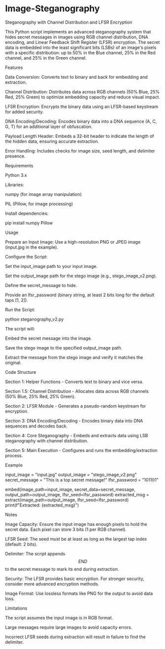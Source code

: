 # Image-Steganography
Steganography with Channel Distribution and LFSR Encryption

This Python script implements an advanced steganography system that hides secret messages in images using RGB channel distribution, DNA encoding, and Linear Feedback Shift Register (LFSR) encryption. The secret data is embedded into the least significant bits (LSBs) of an image's pixels with a specific distribution: up to 50% in the Blue channel, 25% in the Red channel, and 25% in the Green channel.

Features





Data Conversion: Converts text to binary and back for embedding and extraction.



Channel Distribution: Distributes data across RGB channels (50% Blue, 25% Red, 25% Green) to optimize embedding capacity and reduce visual impact.



LFSR Encryption: Encrypts the binary data using an LFSR-based keystream for added security.



DNA Encoding/Decoding: Encodes binary data into a DNA sequence (A, C, G, T) for an additional layer of obfuscation.



Payload Length Header: Embeds a 32-bit header to indicate the length of the hidden data, ensuring accurate extraction.



Error Handling: Includes checks for image size, seed length, and delimiter presence.

Requirements





Python 3.x



Libraries:





numpy (for image array manipulation)



PIL (Pillow, for image processing)



Install dependencies:

pip install numpy Pillow

Usage





Prepare an Input Image: Use a high-resolution PNG or JPEG image (input.jpg in the example).



Configure the Script:





Set the input_image path to your input image.



Set the output_image path for the stego image (e.g., stego_image_v2.png).



Define the secret_message to hide.



Provide an lfsr_password (binary string, at least 2 bits long for the default taps [1, 2]).



Run the Script:

python steganography_v2.py

The script will:





Embed the secret message into the image.



Save the stego image to the specified output_image path.



Extract the message from the stego image and verify it matches the original.

Code Structure





Section 1: Helper Functions - Converts text to binary and vice versa.



Section 1.5: Channel Distribution - Allocates data across RGB channels (50% Blue, 25% Red, 25% Green).



Section 2: LFSR Module - Generates a pseudo-random keystream for encryption.



Section 3: DNA Encoding/Decoding - Encodes binary data into DNA sequences and decodes back.



Section 4: Core Steganography - Embeds and extracts data using LSB steganography with channel distribution.



Section 5: Main Execution - Configures and runs the embedding/extraction process.

Example

input_image = "input.jpg"
output_image = "stego_image_v2.png"
secret_message = "This is a top secret message!"
lfsr_password = "101101"

embed(image_path=input_image, secret_data=secret_message, output_path=output_image, lfsr_seed=lfsr_password)
extracted_msg = extract(image_path=output_image, lfsr_seed=lfsr_password)
print(f"Extracted: {extracted_msg}")

Notes





Image Capacity: Ensure the input image has enough pixels to hold the secret data. Each pixel can store 3 bits (1 per RGB channel).



LFSR Seed: The seed must be at least as long as the largest tap index (default: 2 bits).



Delimiter: The script appends $$END$$ to the secret message to mark its end during extraction.



Security: The LFSR provides basic encryption. For stronger security, consider more advanced encryption methods.



Image Format: Use lossless formats like PNG for the output to avoid data loss.

Limitations





The script assumes the input image is in RGB format.



Large messages require large images to avoid capacity errors.



Incorrect LFSR seeds during extraction will result in failure to find the delimiter.
